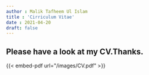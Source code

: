 ```yaml
---
author : Malik Tafheem Ul Islam
title : 'Cirriculum Vitae'
date : 2021-04-20
draft: false
---
```


## Please have a look at my CV.Thanks.  

{{< embed-pdf url="/images/CV.pdf" >}}

